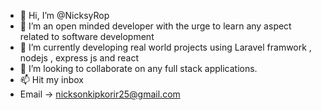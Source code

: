 - 👋 Hi, I’m @NicksyRop
- 👀 I’m an open minded developer with the urge to learn any aspect related to software development
- 🌱 I’m currently developing real world projects using Laravel framwork , nodejs , express js and react
- 💞️ I’m looking to collaborate on any full stack applications.
- 📫 Hit my inbox 
- Email -> nicksonkipkorir25@gmail.com
<!---
NicksyRop/NicksyRop is a ✨ special ✨ repository because its `README.md` (this file) appears on your GitHub profile.
You can click the Preview link to take a look at your changes.
--->
